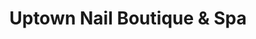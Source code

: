 ---
title: "Uptown Nail Boutique & Spa"
url: /calgary/uptown-nail-boutique-und-spa/
shop: Kosmetik
---